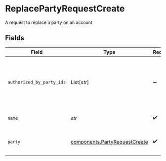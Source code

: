 # ReplacePartyRequestCreate

A request to replace a party on an account


## Fields

| Field                                                                                                                                                                                                                                                            | Type                                                                                                                                                                                                                                                             | Required                                                                                                                                                                                                                                                         | Description                                                                                                                                                                                                                                                      | Example                                                                                                                                                                                                                                                          |
| ---------------------------------------------------------------------------------------------------------------------------------------------------------------------------------------------------------------------------------------------------------------- | ---------------------------------------------------------------------------------------------------------------------------------------------------------------------------------------------------------------------------------------------------------------- | ---------------------------------------------------------------------------------------------------------------------------------------------------------------------------------------------------------------------------------------------------------------- | ---------------------------------------------------------------------------------------------------------------------------------------------------------------------------------------------------------------------------------------------------------------- | ---------------------------------------------------------------------------------------------------------------------------------------------------------------------------------------------------------------------------------------------------------------- |
| `authorized_by_party_ids`                                                                                                                                                                                                                                        | List[*str*]                                                                                                                                                                                                                                                      | :heavy_minus_sign:                                                                                                                                                                                                                                               | A list of Party IDs on the account that have approved the replacing of a party. The required signers are defined by the Registration Type of the Account. e.g. Individual Registrations require one signer, Joint Registrations require all Joint Owners to sign | [<br/>"8096110d-fb55-4f9d-b883-b84f0b70d3ea",<br/>"8096110d-fb55-4f9d-b883-b84f0b70d3rb"<br/>]                                                                                                                                                                   |
| `name`                                                                                                                                                                                                                                                           | *str*                                                                                                                                                                                                                                                            | :heavy_check_mark:                                                                                                                                                                                                                                               | The ID of the party to replace Format: accounts/{account}/parties/{party}                                                                                                                                                                                        | accounts/01HC3MAQ4DR9QN1V8MJ4CN1HMK/parties/8096110d-fb55-4f9d-b883-b84f0b70d3ea                                                                                                                                                                                 |
| `party`                                                                                                                                                                                                                                                          | [components.PartyRequestCreate](../../models/components/partyrequestcreate.md)                                                                                                                                                                                   | :heavy_check_mark:                                                                                                                                                                                                                                               | A single record representing an owner or manager of an Account. Contains fully populated Party Identity object.                                                                                                                                                  |                                                                                                                                                                                                                                                                  |